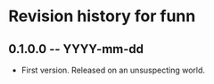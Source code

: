 # Revision history for funn

## 0.1.0.0  -- YYYY-mm-dd

* First version. Released on an unsuspecting world.
